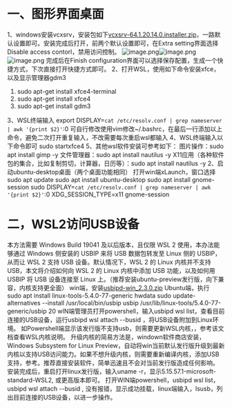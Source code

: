 # 一、图形界面桌面
1、windows安装vcxsrv，安装包如下[vcxsrv-64.1.20.14.0.installer.zip](https://moweai.yuque.com/attachments/yuque/0/2022/zip/22860708/1660270509782-8069f3e5-1ffd-48e8-a363-0af1772ebe21.zip?_lake_card=%7B%22src%22%3A%22https%3A%2F%2Fmoweai.yuque.com%2Fattachments%2Fyuque%2F0%2F2022%2Fzip%2F22860708%2F1660270509782-8069f3e5-1ffd-48e8-a363-0af1772ebe21.zip%22%2C%22name%22%3A%22vcxsrv-64.1.20.14.0.installer.zip%22%2C%22size%22%3A42861938%2C%22type%22%3A%22application%2Fx-zip-compressed%22%2C%22ext%22%3A%22zip%22%2C%22source%22%3A%22%22%2C%22status%22%3A%22done%22%2C%22mode%22%3A%22title%22%2C%22download%22%3Atrue%2C%22taskId%22%3A%22ua9fd84d9-1ec2-43d7-9f0c-e492bb9092f%22%2C%22taskType%22%3A%22upload%22%2C%22__spacing%22%3A%22both%22%2C%22id%22%3A%22efU5B%22%2C%22margin%22%3A%7B%22top%22%3Atrue%2C%22bottom%22%3Atrue%7D%2C%22card%22%3A%22file%22%7D)，一路默认设置即可。安装完成后打开，前两个默认设置即可，在Extra setting界面选择Disable access contorl，禁用访问控制。
![image.png](https://cdn.nlark.com/yuque/0/2022/png/22860708/1660270554531-26b33654-c848-4178-8b3b-95162c3a7fe3.png#clientId=u28db9aa0-65bc-4&crop=0&crop=0&crop=1&crop=1&from=paste&height=365&id=L2Lxu&margin=%5Bobject%20Object%5D&name=image.png&originHeight=402&originWidth=504&originalType=binary&ratio=1&rotation=0&showTitle=false&size=42607&status=done&style=none&taskId=u35fcc7a8-135c-4fe4-a0ad-d14d4469cdb&title=&width=458.18180825099495)![image.png](https://cdn.nlark.com/yuque/0/2022/png/22860708/1660270617496-eff8a654-ad72-49e8-83df-8116ec89e511.png#clientId=u28db9aa0-65bc-4&crop=0&crop=0&crop=1&crop=1&from=paste&height=374&id=u0c343460&margin=%5Bobject%20Object%5D&name=image.png&originHeight=411&originWidth=502&originalType=binary&ratio=1&rotation=0&showTitle=false&size=14979&status=done&style=none&taskId=u0fe34d52-b327-48d1-a880-166a9a6807b&title=&width=456.36362647222114)![image.png](https://cdn.nlark.com/yuque/0/2022/png/22860708/1660271994237-6463d977-2d9c-433f-872b-b2e158dde5e7.png#clientId=uc62a1dfa-5d43-4&crop=0&crop=0&crop=1&crop=1&from=paste&height=368&id=ua7eaf991&margin=%5Bobject%20Object%5D&name=image.png&originHeight=405&originWidth=501&originalType=binary&ratio=1&rotation=0&showTitle=false&size=8552&status=done&style=none&taskId=uceb271e1-beee-49ce-966e-27be8be38c5&title=&width=455.45453558283424)
完成后在Finish configuration界面可以选择保存配置，生成一个快捷方式，下次直接打开快捷方式即可。
2、打开WSL，使用如下命令安装xfce，以及显示管理器gdm3

1. sudo apt-get install xfce4-terminal
1. sudo apt-get install xfce4
1. sudo apt-get install gdm3

3、WSL终端输入
export DISPLAY=`cat /etc/resolv.conf | grep nameserver | awk '{print $2}'`:0
可自行修改使用vim修改~/.bashrc，在最后一行添加以上命令，避免二次打开重复输入，不改需要每次重启wsl都输入
4、WSL终端输入以下命令即可
sudo startxfce4
5、其他wsl软件安装可参考如下：
图片操作：sudo apt install gimp -y
文件管理器：sudo apt install nautilus -y
X11应用（各种软件包的集合，比如复制剪切，计算器，日历等）：sudo apt install nautilus -y
2、启动ubuntu-desktop桌面（两个桌面功能相同）
打开win端xLaunch，窗口选择
 sudo apt update
 sudo apt install ubuntu-desktop
 sudo apt install gnome-session
 sudo DISPLAY=`cat /etc/resolv.conf | grep nameserver | awk '{print $2}'`:0 XDG_SESSION_TYPE=x11 gnome-session
# 二，WSL2访问USB设备
本方法需要 Windows Build 19041 及以后版本，且仅限 WSL 2 使用，本办法能够通过 Windows 侧安装的 USBIP 来将 USB 数据包转发至 Linux 侧的 USBIP，从而让 WSL 2 支持 USB 设备。默认情况下，WSL 2 的 Linux 内核并不支持 USB，本文将介绍如何向 WSL 2 的 Linux 内核中添加 USB 功能，以及如何用 USBIP 将 USB 设备连接至 Linux 上。（推荐安装ubuntu-preview发行版，向下兼容，内核支持更全面）
win端，安装[usbipd-win_2.3.0.zip](https://moweai.yuque.com/attachments/yuque/0/2022/zip/22860708/1660801360604-d3a65c28-3dde-448b-86d4-dfeb8580a629.zip?_lake_card=%7B%22src%22%3A%22https%3A%2F%2Fmoweai.yuque.com%2Fattachments%2Fyuque%2F0%2F2022%2Fzip%2F22860708%2F1660801360604-d3a65c28-3dde-448b-86d4-dfeb8580a629.zip%22%2C%22name%22%3A%22usbipd-win_2.3.0.zip%22%2C%22size%22%3A10085287%2C%22type%22%3A%22application%2Fx-zip-compressed%22%2C%22ext%22%3A%22zip%22%2C%22source%22%3A%22%22%2C%22status%22%3A%22done%22%2C%22download%22%3Atrue%2C%22taskId%22%3A%22u203ec105-46ad-4704-aaa6-d1bfdc55605%22%2C%22taskType%22%3A%22upload%22%2C%22__spacing%22%3A%22both%22%2C%22id%22%3A%22uf3289f27%22%2C%22margin%22%3A%7B%22top%22%3Atrue%2C%22bottom%22%3Atrue%7D%2C%22card%22%3A%22file%22%7D)
Ubuntu端，执行
sudo apt install linux-tools-5.4.0-77-generic hwdata
sudo update-alternatives --install /usr/local/bin/usbip usbip /usr/lib/linux-tools/5.4.0-77-generic/usbip 20
wIN端管理员打开powershell，输入usbipd wsl list，查看目前连接的USB设备，运行usbipd wsl attach --busid <busid>，将USB设备附加到Linux环境。
如Powershell端显示该发行版不支持usb，则需要更新WSL内核，，参考该文档查看WSL内核说明。
升级内核的简易方法是，windown软件商店安装，Windows Subsystem for Linux Preview，自动将win当前默认发行版升级到最新内核以支持USB访问能力。如果不想升级内核，则需要重新编译内核，添加USB支持，参考。推荐直接安装软件，简单迅速且不会对当前发行版造成任何影响。
安装完成后，重启打开linux发行版，输入uname -r，显示5.15.57.1-microsoft-standard-WSL2, 或更高版本即可。
打开WIN端powershell，usbipd wsl list，usbipd wsl attach --busid <busid>, 没有报错，显示成功挂载，linux端输入，lsusb，列出目前连接的USB设备，以进一步操作。
